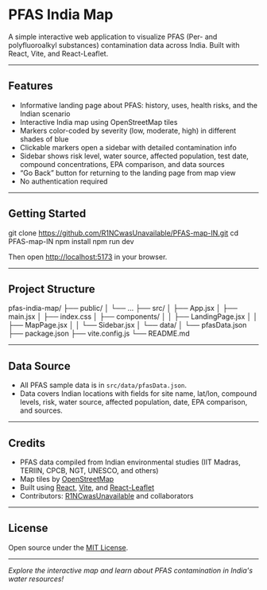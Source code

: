 # PFAS India Map

A simple interactive web application to visualize PFAS (Per- and polyfluoroalkyl substances) contamination data across India. Built with React, Vite, and React-Leaflet.

---

## Features

- Informative landing page about PFAS: history, uses, health risks, and the Indian scenario
- Interactive India map using OpenStreetMap tiles
- Markers color-coded by severity (low, moderate, high) in different shades of blue
- Clickable markers open a sidebar with detailed contamination info
- Sidebar shows risk level, water source, affected population, test date, compound concentrations, EPA comparison, and data sources
- “Go Back” button for returning to the landing page from map view
- No authentication required

---

## Getting Started

git clone https://github.com/R1NCwasUnavailable/PFAS-map-IN.git
cd PFAS-map-IN
npm install
npm run dev


Then open [http://localhost:5173](http://localhost:5173) in your browser.

---

## Project Structure

pfas-india-map/
├── public/
│ └── ...
├── src/
│ ├── App.jsx
│ ├── main.jsx
│ ├── index.css
│ ├── components/
│ │ ├── LandingPage.jsx
│ │ ├── MapPage.jsx
│ │ └── Sidebar.jsx
│ └── data/
│ └── pfasData.json
├── package.json
├── vite.config.js
└── README.md


---

## Data Source

- All PFAS sample data is in `src/data/pfasData.json`.
- Data covers Indian locations with fields for site name, lat/lon, compound levels, risk, water source, affected population, date, EPA comparison, and sources.

---

## Credits

- PFAS data compiled from Indian environmental studies (IIT Madras, TERIIN, CPCB, NGT, UNESCO, and others)
- Map tiles by [OpenStreetMap](https://www.openstreetmap.org/)
- Built using [React](https://react.dev/), [Vite](https://vitejs.dev/), and [React-Leaflet](https://react-leaflet.js.org/)
- Contributors: [R1NCwasUnavailable](https://github.com/R1NCwasUnavailable) and collaborators

---

## License

Open source under the [MIT License](LICENSE).

---

*Explore the interactive map and learn about PFAS contamination in India's water resources!*

